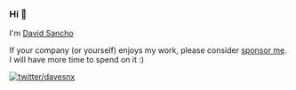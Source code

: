 ### Hi 👋

I'm [David Sancho](https://sancho.dev)

If your company (or yourself) enjoys my work, please consider [sponsor me](https://github.com/sponsors/davesnx/). I will have more time to spend on it :)

  [![twitter/davesnx](https://img.shields.io/twitter/url/https/twitter.com/cloudposse.svg?style=social&label=Follow%20me)](https://twitter.com/davesnx)
